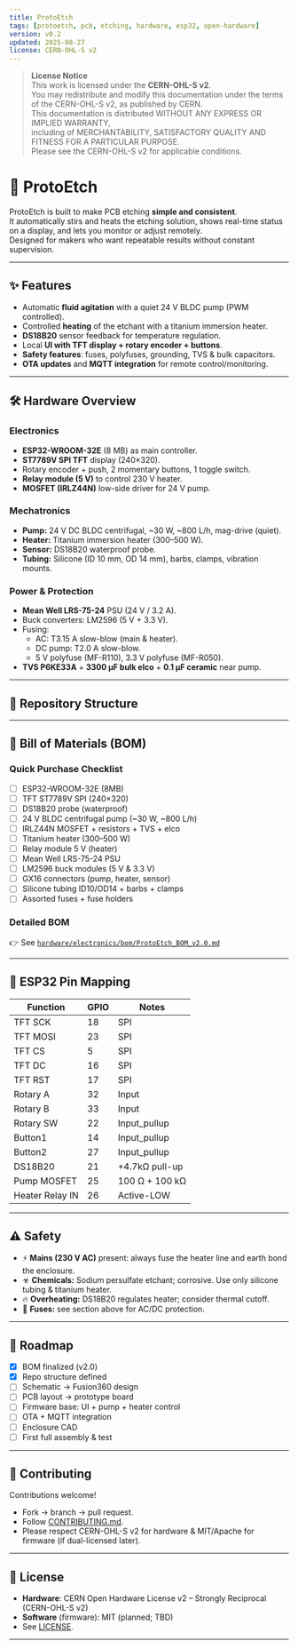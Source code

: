 ```yaml
---
title: ProtoEtch
tags: [protoetch, pcb, etching, hardware, esp32, open-hardware]
version: v0.2
updated: 2025-08-27
license: CERN-OHL-S v2
---
```


> **License Notice**  
> This work is licensed under the **CERN-OHL-S v2**.  
> You may redistribute and modify this documentation under the terms of the CERN-OHL-S v2, as published by CERN.  
> This documentation is distributed WITHOUT ANY EXPRESS OR IMPLIED WARRANTY,  
> including of MERCHANTABILITY, SATISFACTORY QUALITY AND FITNESS FOR A PARTICULAR PURPOSE.  
> Please see the CERN-OHL-S v2 for applicable conditions.

# 🧪 ProtoEtch

ProtoEtch is built to make PCB etching **simple and consistent**.  
It automatically stirs and heats the etching solution, shows real-time status on a display, and lets you monitor or adjust remotely.  
Designed for makers who want repeatable results without constant supervision.

---

## ✨ Features
- Automatic **fluid agitation** with a quiet 24 V BLDC pump (PWM controlled).
- Controlled **heating** of the etchant with a titanium immersion heater.
- **DS18B20** sensor feedback for temperature regulation.
- Local **UI with TFT display + rotary encoder + buttons**.
- **Safety features**: fuses, polyfuses, grounding, TVS & bulk capacitors.
- **OTA updates** and **MQTT integration** for remote control/monitoring.

---

## 🛠 Hardware Overview

### Electronics
- **ESP32-WROOM-32E** (8 MB) as main controller.
- **ST7789V SPI TFT** display (240×320).
- Rotary encoder + push, 2 momentary buttons, 1 toggle switch.
- **Relay module (5 V)** to control 230 V heater.
- **MOSFET (IRLZ44N)** low-side driver for 24 V pump.

### Mechatronics
- **Pump:** 24 V DC BLDC centrifugal, ~30 W, ~800 L/h, mag-drive (quiet).  
- **Heater:** Titanium immersion heater (300–500 W).  
- **Sensor:** DS18B20 waterproof probe.  
- **Tubing:** Silicone (ID 10 mm, OD 14 mm), barbs, clamps, vibration mounts.

### Power & Protection
- **Mean Well LRS-75-24** PSU (24 V / 3.2 A).  
- Buck converters: LM2596 (5 V + 3.3 V).  
- Fusing:  
  - AC: T3.15 A slow-blow (main & heater).  
  - DC pump: T2.0 A slow-blow.  
  - 5 V polyfuse (MF-R110), 3.3 V polyfuse (MF-R050).  
- **TVS P6KE33A** + **3300 µF bulk elco** + **0.1 µF ceramic** near pump.  

---

## 📂 Repository Structure


---

## 📜 Bill of Materials (BOM)

### Quick Purchase Checklist
- [ ] ESP32-WROOM-32E (8MB)  
- [ ] TFT ST7789V SPI (240×320)  
- [ ] DS18B20 probe (waterproof)  
- [ ] 24 V BLDC centrifugal pump (~30 W, ~800 L/h)  
- [ ] IRLZ44N MOSFET + resistors + TVS + elco  
- [ ] Titanium heater (300–500 W)  
- [ ] Relay module 5 V (heater)  
- [ ] Mean Well LRS-75-24 PSU  
- [ ] LM2596 buck modules (5 V & 3.3 V)  
- [ ] GX16 connectors (pump, heater, sensor)  
- [ ] Silicone tubing ID10/OD14 + barbs + clamps  
- [ ] Assorted fuses + fuse holders  

### Detailed BOM
👉 See [`hardware/electronics/bom/ProtoEtch_BOM_v2.0.md`](./hardware/electronics/bom/ProtoEtch_BOM_v2.0.md)

---

## 📡 ESP32 Pin Mapping

| Function        | GPIO | Notes |
|-----------------|------|-------|
| TFT SCK         | 18   | SPI |
| TFT MOSI        | 23   | SPI |
| TFT CS          | 5    | SPI |
| TFT DC          | 16   | SPI |
| TFT RST         | 17   | SPI |
| Rotary A        | 32   | Input |
| Rotary B        | 33   | Input |
| Rotary SW       | 22   | Input_pullup |
| Button1         | 14   | Input_pullup |
| Button2         | 27   | Input_pullup |
| DS18B20         | 21   | +4.7kΩ pull-up |
| Pump MOSFET     | 25   | 100 Ω + 100 kΩ |
| Heater Relay IN | 26   | Active-LOW |

---

## ⚠️ Safety

- ⚡ **Mains (230 V AC)** present: always fuse the heater line and earth bond the enclosure.  
- ☣ **Chemicals:** Sodium persulfate etchant; corrosive. Use only silicone tubing & titanium heater.  
- 🔥 **Overheating:** DS18B20 regulates heater; consider thermal cutoff.  
- 🔌 **Fuses:** see section above for AC/DC protection.  

---

## 🚀 Roadmap

- [x] BOM finalized (v2.0)  
- [x] Repo structure defined  
- [ ] Schematic → Fusion360 design  
- [ ] PCB layout → prototype board  
- [ ] Firmware base: UI + pump + heater control  
- [ ] OTA + MQTT integration  
- [ ] Enclosure CAD
- [ ] First full assembly & test  

---

## 🤝 Contributing

Contributions welcome!  
- Fork → branch → pull request.  
- Follow [CONTRIBUTING.md](./CONTRIBUTING.md).  
- Please respect CERN-OHL-S v2 for hardware & MIT/Apache for firmware (if dual-licensed later).

---

## 📜 License

- **Hardware**: CERN Open Hardware License v2 – Strongly Reciprocal (CERN-OHL-S v2)  
- **Software** (firmware): MIT (planned; TBD)  
- See [LICENSE](./LICENSE).

---
